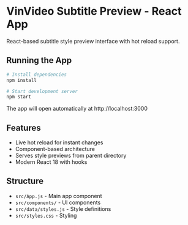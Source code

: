 # VinVideo Subtitle Preview - React App

React-based subtitle style preview interface with hot reload support.

## Running the App

```bash
# Install dependencies
npm install

# Start development server
npm start
```

The app will open automatically at http://localhost:3000

## Features
- Live hot reload for instant changes
- Component-based architecture
- Serves style previews from parent directory
- Modern React 18 with hooks

## Structure
- `src/App.js` - Main app component
- `src/components/` - UI components
- `src/data/styles.js` - Style definitions
- `src/styles.css` - Styling